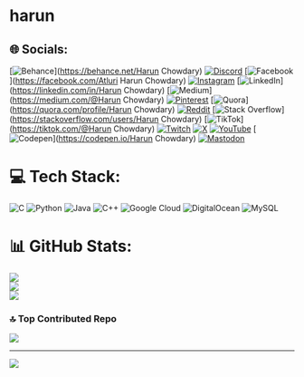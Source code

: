 # harun

## 🌐 Socials:
[![Behance](https://img.shields.io/badge/Behance-1769ff?logo=behance&logoColor=white)](https://behance.net/Harun Chowdary) [![Discord](https://img.shields.io/badge/Discord-%237289DA.svg?logo=discord&logoColor=white)](https://discord.gg/harun_44_love_) [![Facebook](https://img.shields.io/badge/Facebook-%231877F2.svg?logo=Facebook&logoColor=white)](https://facebook.com/Atluri Harun Chowdary) [![Instagram](https://img.shields.io/badge/Instagram-%23E4405F.svg?logo=Instagram&logoColor=white)](https://instagram.com/harun_44_love_) [![LinkedIn](https://img.shields.io/badge/LinkedIn-%230077B5.svg?logo=linkedin&logoColor=white)](https://linkedin.com/in/Harun Chowdary) [![Medium](https://img.shields.io/badge/Medium-12100E?logo=medium&logoColor=white)](https://medium.com/@Harun Chowdary) [![Pinterest](https://img.shields.io/badge/Pinterest-%23E60023.svg?logo=Pinterest&logoColor=white)](https://pinterest.com/MUMMY) [![Quora](https://img.shields.io/badge/Quora-%23B92B27.svg?logo=Quora&logoColor=white)](https://quora.com/profile/Harun Chowdary) [![Reddit](https://img.shields.io/badge/Reddit-%23FF4500.svg?logo=Reddit&logoColor=white)](https://reddit.com/user/AdministrativeFly165) [![Stack Overflow](https://img.shields.io/badge/-Stackoverflow-FE7A16?logo=stack-overflow&logoColor=white)](https://stackoverflow.com/users/Harun Chowdary) [![TikTok](https://img.shields.io/badge/TikTok-%23000000.svg?logo=TikTok&logoColor=white)](https://tiktok.com/@Harun Chowdary) [![Twitch](https://img.shields.io/badge/Twitch-%239146FF.svg?logo=Twitch&logoColor=white)](https://twitch.tv/harun_44_love_) [![X](https://img.shields.io/badge/X-black.svg?logo=X&logoColor=white)](https://x.com/chowdary_h51422) [![YouTube](https://img.shields.io/badge/YouTube-%23FF0000.svg?logo=YouTube&logoColor=white)](https://youtube.com/@wvcworldviralcontent) [![Codepen](https://img.shields.io/badge/Codepen-000000?style=for-the-badge&logo=codepen&logoColor=white)](https://codepen.io/Harun Chowdary) [![Mastodon](https://img.shields.io/badge/-MASTODON-%232B90D9?style=for-the-badge&logo=mastodon&logoColor=white)](https://mastodon.social/@harun_44_love_) 

# 💻 Tech Stack:
![C](https://img.shields.io/badge/c-%2300599C.svg?style=for-the-badge&logo=c&logoColor=white) ![Python](https://img.shields.io/badge/python-3670A0?style=for-the-badge&logo=python&logoColor=ffdd54) ![Java](https://img.shields.io/badge/java-%23ED8B00.svg?style=for-the-badge&logo=openjdk&logoColor=white) ![C++](https://img.shields.io/badge/c++-%2300599C.svg?style=for-the-badge&logo=c%2B%2B&logoColor=white) ![Google Cloud](https://img.shields.io/badge/GoogleCloud-%234285F4.svg?style=for-the-badge&logo=google-cloud&logoColor=white) ![DigitalOcean](https://img.shields.io/badge/DigitalOcean-%230167ff.svg?style=for-the-badge&logo=digitalOcean&logoColor=white) ![MySQL](https://img.shields.io/badge/mysql-4479A1.svg?style=for-the-badge&logo=mysql&logoColor=white)
# 📊 GitHub Stats:
![](https://github-readme-stats.vercel.app/api?username=Harun4444&theme=dark&hide_border=false&include_all_commits=false&count_private=false)<br/>
![](https://github-readme-streak-stats.herokuapp.com/?user=Harun4444&theme=dark&hide_border=false)<br/>
![](https://github-readme-stats.vercel.app/api/top-langs/?username=Harun4444&theme=dark&hide_border=false&include_all_commits=false&count_private=false&layout=compact)

### 🔝 Top Contributed Repo
![](https://github-contributor-stats.vercel.app/api?username=Harun4444&limit=5&theme=dark&combine_all_yearly_contributions=true)

---
[![](https://visitcount.itsvg.in/api?id=Harun4444&icon=0&color=0)](https://visitcount.itsvg.in)

<!-- Proudly created with GPRM ( https://gprm.itsvg.in ) -->
